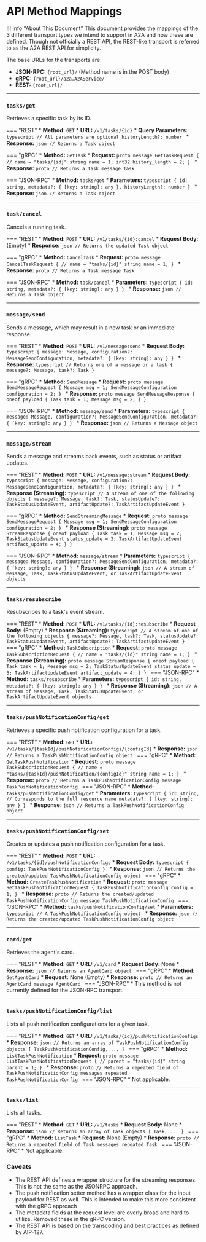 # API Method Mappings

!!! info "About This Document"
    This document provides the mappings of the 3 different transport types we intend to support in A2A and how these are defined. Though not officially a REST API, the REST-like transport is referred to as the A2A REST API for simplicity.

The base URLs for the transports are:

- **JSON-RPC:** `{root_url}/` (Method name is in the POST body)
- **gRPC:** `{root_url}/a2a.A2AService/`
- **REST:** `{root_url}/`

---

### `tasks/get`

Retrieves a specific task by its ID.

=== "REST"
    *   **Method:** `GET`
    *   **URL:** `/v1/tasks/{id}`
    *   **Query Parameters:**
        ```typescript
        // All parameters are optional
        historyLength?: number
        ```
    *   **Response:**
        ```json
        // Returns a Task object
        ```

=== "gRPC"
    *   **Method:** `GetTask`
    *   **Request:**
        ```proto
        message GetTaskRequest {
          // name = "tasks/{id}"
          string name = 1;
          int32 history_length = 2;
        }
        ```
    *   **Response:**
        ```proto
        // Returns a Task message
        Task
        ```

=== "JSON-RPC"
    *   **Method:** `tasks/get`
    *   **Parameters:**
        ```typescript
        {
          id: string,
          metadata?: { [key: string]: any },
          historyLength?: number
        }
        ```
    *   **Response:**
        ```json
        // Returns a Task object
        ```

---

### `task/cancel`

Cancels a running task.

=== "REST"
    *   **Method:** `POST`
    *   **URL:** `/v1/tasks/{id}:cancel`
    *   **Request Body:** (Empty)
    *   **Response:**
        ```json
        // Returns the updated Task object
        ```

=== "gRPC"
    *   **Method:** `CancelTask`
    *   **Request:**
        ```proto
        message CancelTaskRequest {
          // name = "tasks/{id}"
          string name = 1;
        }
        ```
    *   **Response:**
        ```proto
        // Returns a Task message
        Task
        ```

=== "JSON-RPC"
    *   **Method:** `task/cancel`
    *   **Parameters:**
        ```typescript
        {
          id: string,
          metadata?: { [key: string]: any }
        }
        ```
    *   **Response:**
        ```json
        // Returns a Task object
        ```

---

### `message/send`

Sends a message, which may result in a new task or an immediate response.

=== "REST"
    *   **Method:** `POST`
    *   **URL:** `/v1/message:send`
    *   **Request Body:**
        ```typescript
        {
          message: Message,
          configuration?: MessageSendConfiguration,
          metadata?: { [key: string]: any }
        }
        ```
    *   **Response:**
        ```typescript
        // Returns one of a message or a task
        {
          message?: Message,
          task?: Task
        }
        ```

=== "gRPC"
    *   **Method:** `SendMessage`
    *   **Request:**
        ```proto
        message SendMessageRequest {
          Message msg = 1;
          SendMessageConfiguration configuration = 2;
        }
        ```
    *   **Response:**
        ```proto
        message SendMessageResponse {
          oneof payload {
            Task task = 1;
            Message msg = 2;
          }
        }
        ```

=== "JSON-RPC"
    *   **Method:** `message/send`
    *   **Parameters:**
        ```typescript
        {
          message: Message,
          configuration?: MessageSendConfiguration,
          metadata?: { [key: string]: any }
        }
        ```
    *   **Response:**
        ```json
        // Returns a Message object
        ```

---

### `message/stream`

Sends a message and streams back events, such as status or artifact updates.

=== "REST"
    *   **Method:** `POST`
    *   **URL:** `/v1/message:stream`
    *   **Request Body:**
        ```typescript
        {
          message: Message,
          configuration?: MessageSendConfiguration,
          metadata?: { [key: string]: any }
        }
        ```
    *   **Response (Streaming):**
        ```typescript
        // A stream of one of the following objects
        {
          message?: Message,
          task?: Task,
          statusUpdate?: TaskStatusUpdateEvent,
          artifactUpdate?: TaskArtifactUpdateEvent
        }
        ```

=== "gRPC"
    *   **Method:** `SendStreamingMessage`
    *   **Request:**
        ```proto
        message SendMessageRequest {
          Message msg = 1;
          SendMessageConfiguration configuration = 2;
        }
        ```
    *   **Response (Streaming):**
        ```proto
        message StreamResponse {
          oneof payload {
            Task task = 1;
            Message msg = 2;
            TaskStatusUpdateEvent status_update = 3;
            TaskArtifactUpdateEvent artifact_update = 4;
          }
        }
        ```

=== "JSON-RPC"
    *   **Method:** `message/stream`
    *   **Parameters:**
        ```typescript
        {
          message: Message,
          configuration?: MessageSendConfiguration,
          metadata?: { [key: string]: any }
        }
        ```
    *   **Response (Streaming):**
        ```json
        // A stream of Message, Task, TaskStatusUpdateEvent, or TaskArtifactUpdateEvent objects
        ```

---

### `tasks/resubscribe`

Resubscribes to a task's event stream.

=== "REST"
    *   **Method:** `POST`
    *   **URL:** `/v1/tasks/{id}:resubscribe`
    *   **Request Body:** (Empty)
    *   **Response (Streaming):**
        ```typescript
        // A stream of one of the following objects
        {
          message?: Message,
          task?: Task,
          statusUpdate?: TaskStatusUpdateEvent,
          artifactUpdate?: TaskArtifactUpdateEvent
        }
        ```
=== "gRPC"
    *   **Method:** `TaskSubscription`
    *   **Request:**
        ```proto
        message TaskSubscriptionRequest {
          // name = "tasks/{id}"
          string name = 1;
        }
        ```
    *   **Response (Streaming):**
        ```proto
        message StreamResponse {
          oneof payload {
            Task task = 1;
            Message msg = 2;
            TaskStatusUpdateEvent status_update = 3;
            TaskArtifactUpdateEvent artifact_update = 4;
          }
        }
        ```
=== "JSON-RPC"
    *   **Method:** `tasks/resubscribe`
    *   **Parameters:**
        ```typescript
        {
          id: string,
          metadata?: { [key: string]: any }
        }
        ```
    *   **Response (Streaming):**
        ```json
        // A stream of Message, Task, TaskStatusUpdateEvent, or TaskArtifactUpdateEvent objects
        ```

---

### `tasks/pushNotificationConfig/get`

Retrieves a specific push notification configuration for a task.

=== "REST"
    *   **Method:** `GET`
    *   **URL:** `/v1/tasks/{taskId}/pushNotificationConfigs/{configId}`
    *   **Response:**
        ```json
        // Returns a TaskPushNotificationConfig object
        ```
=== "gRPC"
    *   **Method:** `GetTaskPushNotification`
    *   **Request:**
        ```proto
        message TaskSubscriptionRequest {
          // name = "tasks/{taskId}/pushNotification/{configId}"
          string name = 1;
        }
        ```
    *   **Response:**
        ```proto
        // Returns a TaskPushNotificationConfig message
        TaskPushNotificationConfig
        ```
=== "JSON-RPC"
    *   **Method:** `tasks/pushNotificationConfig/get`
    *   **Parameters:**
        ```typescript
        {
          id: string, // Corresponds to the full resource name
          metadata?: { [key: string]: any }
        }
        ```
    *   **Response:**
        ```json
        // Returns a TaskPushNotificationConfig object
        ```

---

### `tasks/pushNotificationConfig/set`

Creates or updates a push notification configuration for a task.

=== "REST"
    *   **Method:** `POST`
    *   **URL:** `/v1/tasks/{id}/pushNotificationConfigs`
    *   **Request Body:**
        ```typescript
        {
          config: TaskPushNotificationConfig
        }
        ```
    *   **Response:**
        ```json
        // Returns the created/updated TaskPushNotificationConfig object
        ```
=== "gRPC"
    *   **Method:** `CreateTaskPushNotification`
    *   **Request:**
        ```proto
        message SetTaskPushNotificationRequest {
          TaskPushNotificationConfig config = 1;
        }
        ```
    *   **Response:**
        ```proto
        // Returns the created/updated TaskPushNotificationConfig message
        TaskPushNotificationConfig
        ```
=== "JSON-RPC"
    *   **Method:** `tasks/pushNotificationConfig/set`
    *   **Parameters:**
        ```typescript
        // A TaskPushNotificationConfig object
        ```
    *   **Response:**
        ```json
        // Returns the created/updated TaskPushNotificationConfig object
        ```

---

### `card/get`

Retrieves the agent's card.

=== "REST"
    *   **Method:** `GET`
    *   **URL:** `/v1/card`
    *   **Request Body:** None
    *   **Response:**
        ```json
        // Returns an AgentCard object
        ```
=== "gRPC"
    *   **Method:** `GetAgentCard`
    *   **Request:** None (Empty)
    *   **Response:**
        ```proto
        // Returns an AgentCard message
        AgentCard
        ```
=== "JSON-RPC"
    *   This method is not currently defined for the JSON-RPC transport.

---

### `tasks/pushNotificationConfig/list`

Lists all push notification configurations for a given task.

=== "REST"
    *   **Method:** `GET`
    *   **URL:** `/v1/tasks/{id}/pushNotificationConfigs`
    *   **Response:**
        ```json
        // Returns an array of TaskPushNotificationConfig objects
        [ TaskPushNotificationConfig, ... ]
        ```
=== "gRPC"
    *   **Method:** `ListTaskPushNotification`
    *   **Request:**
        ```proto
        message ListTaskPushNotificationRequest {
          // parent = "tasks/{id}"
          string parent = 1;
        }
        ```
    *   **Response:**
        ```proto
        // Returns a repeated field of TaskPushNotificationConfig messages
        repeated TaskPushNotificationConfig
        ```
=== "JSON-RPC"
    *   Not applicable.

---

### `tasks/list`

Lists all tasks.

=== "REST"
    *   **Method:** `GET`
    *   **URL:** `/v1/tasks`
    *   **Request Body:** None
    *   **Response:**
        ```json
        // Returns an array of Task objects
        [ Task, ... ]
        ```
=== "gRPC"
    *   **Method:** `ListTask`
    *   **Request:** None (Empty)
    *   **Response:**
        ```proto
        // Returns a repeated field of Task messages
        repeated Task
        ```
=== "JSON-RPC"
    *   Not applicable.

### Caveats

* The REST API defines a wrapper structure for the streaming responses. This is not the same as the JSONRPC approach.
* The push notification setter method has a wrapper class for the input payload for REST as well. This is intended to make this more consistent with the gRPC approach
* The metadata fields at the request level are overly broad and hard to utilize. Removed these in the gRPC version.
* The REST API is based on the transcoding and best practices as defined by AIP-127.

